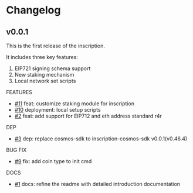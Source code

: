 # Changelog

## v0.0.1
This is the first release of the inscription.

It includes three key features:
1. EIP721 signing schema support
2. New staking mechanism
3. Local network set scripts


FEATURES
* [\#11](https://github.com/bnb-chain/inscription/pull/11) feat: customize staking module for inscription 
* [\#10](https://github.com/bnb-chain/inscription/pull/10) deployment: local setup scripts
* [\#2](https://github.com/bnb-chain/inscription/pull/2) feat: add support for EIP712 and eth address standard r4r

DEP
* [\#3](https://github.com/bnb-chain/inscription/pull/3) dep: replace cosmos-sdk to inscription-cosmos-sdk v0.0.1(v0.46.4)

BUG FIX
* [\#9](https://github.com/bnb-chain/inscription/pull/9) fix: add coin type to init cmd

DOCS
* [\#1](https://github.com/bnb-chain/inscription/pull/1) docs: refine the readme with detailed introduction documentation
